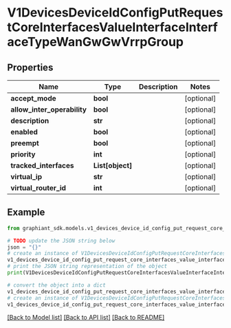 # V1DevicesDeviceIdConfigPutRequestCoreInterfacesValueInterfaceInterfaceTypeWanGwGwVrrpGroup


## Properties

Name | Type | Description | Notes
------------ | ------------- | ------------- | -------------
**accept_mode** | **bool** |  | [optional] 
**allow_inter_operability** | **bool** |  | [optional] 
**description** | **str** |  | [optional] 
**enabled** | **bool** |  | [optional] 
**preempt** | **bool** |  | [optional] 
**priority** | **int** |  | [optional] 
**tracked_interfaces** | **List[object]** |  | [optional] 
**virtual_ip** | **str** |  | [optional] 
**virtual_router_id** | **int** |  | [optional] 

## Example

```python
from graphiant_sdk.models.v1_devices_device_id_config_put_request_core_interfaces_value_interface_interface_type_wan_gw_gw_vrrp_group import V1DevicesDeviceIdConfigPutRequestCoreInterfacesValueInterfaceInterfaceTypeWanGwGwVrrpGroup

# TODO update the JSON string below
json = "{}"
# create an instance of V1DevicesDeviceIdConfigPutRequestCoreInterfacesValueInterfaceInterfaceTypeWanGwGwVrrpGroup from a JSON string
v1_devices_device_id_config_put_request_core_interfaces_value_interface_interface_type_wan_gw_gw_vrrp_group_instance = V1DevicesDeviceIdConfigPutRequestCoreInterfacesValueInterfaceInterfaceTypeWanGwGwVrrpGroup.from_json(json)
# print the JSON string representation of the object
print(V1DevicesDeviceIdConfigPutRequestCoreInterfacesValueInterfaceInterfaceTypeWanGwGwVrrpGroup.to_json())

# convert the object into a dict
v1_devices_device_id_config_put_request_core_interfaces_value_interface_interface_type_wan_gw_gw_vrrp_group_dict = v1_devices_device_id_config_put_request_core_interfaces_value_interface_interface_type_wan_gw_gw_vrrp_group_instance.to_dict()
# create an instance of V1DevicesDeviceIdConfigPutRequestCoreInterfacesValueInterfaceInterfaceTypeWanGwGwVrrpGroup from a dict
v1_devices_device_id_config_put_request_core_interfaces_value_interface_interface_type_wan_gw_gw_vrrp_group_from_dict = V1DevicesDeviceIdConfigPutRequestCoreInterfacesValueInterfaceInterfaceTypeWanGwGwVrrpGroup.from_dict(v1_devices_device_id_config_put_request_core_interfaces_value_interface_interface_type_wan_gw_gw_vrrp_group_dict)
```
[[Back to Model list]](../README.md#documentation-for-models) [[Back to API list]](../README.md#documentation-for-api-endpoints) [[Back to README]](../README.md)


